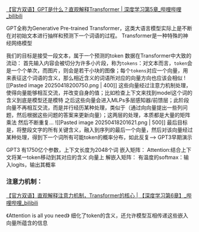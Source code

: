 [【官方双语】GPT是什么？直观解释Transformer | 深度学习第5章_哔哩哔哩_bilibili](https://www.bilibili.com/video/BV13z421U7cs/?spm_id_from=333.1387.collection.video_card.click&vd_source=e67c07b57bd6208ae6cf25baa99d3bcb)

GPT全称为Generative Pre-trained Transformer，这类大语言模型实际上是不断在对初始文本进行抽样和预测下一个词语的过程。
Transformer是一种特殊的神经网络模型

我们的目标是接受一段文本，属于一个预测的token
数据在Transformer中大致的流动：
	首先输入内容会被切分为许多小片段，称为`tokens`：对文本而言，`token`会是一个个单次，而图片，则会是若干小块的图像；每个`tokens`对应一个向量，用来表征这个词语的含义，那么相近含义的词语所对应的向量方向也应该会相似
	![[Pasted image 20250418200750.png | 400]]
	这些向量经过注意力机制处理，使得向量能够相互交流，并改变自身的值；比如检查上下文来找到model这个词的含义到底是模型还是模特
	之后这些向量会进入MLPs多层感知器/前馈层；此阶段向量不再相互交流，而是并行经历某种处理，类似于（通过向向量提出一些列问题，然后根据这些问题的答案来更新向量）；这两层的处理，本质都是大量的矩阵乘法
	然后不断重复...
	![[Pasted image 20250418201621.png | 500]]
	最后目标是，将整段文字的所有关键含义，融入到序列的最后一个向量，然后对该向量经过某种处理，得到下一个词所有可能token的概率分布，如此反复--> GPT3早期演示

GPT3 有1750亿个参数，上下文长度为2048个词
嵌入矩阵：
Attention:结合上下文将某一token移动到其对应的含义 向量上
解嵌入矩阵：
有温度的softmax：输入logits，输出其概率


### 注意力机制：
[【官方双语】直观解释注意力机制，Transformer的核心 | 【深度学习第6章】_哔哩哔哩_bilibili](https://www.bilibili.com/video/BV1TZ421j7Ke/?spm_id_from=333.1387.collection.video_card.click&vd_source=e67c07b57bd6208ae6cf25baa99d3bcb)

《Attention is all you need》
细化了token的含义，还允许模型互相传递这些嵌入向量所蕴含的信息

